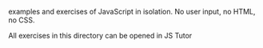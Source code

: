 examples and exercises of JavaScript in isolation.  No user input, no HTML, no CSS.

All exercises in this directory can be opened in JS Tutor
